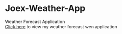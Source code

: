 # Joex-Weather-App
Weather Forecast Application <br>
[Click here](http://www.joexapp.ml) to view my weather forecast wen application
